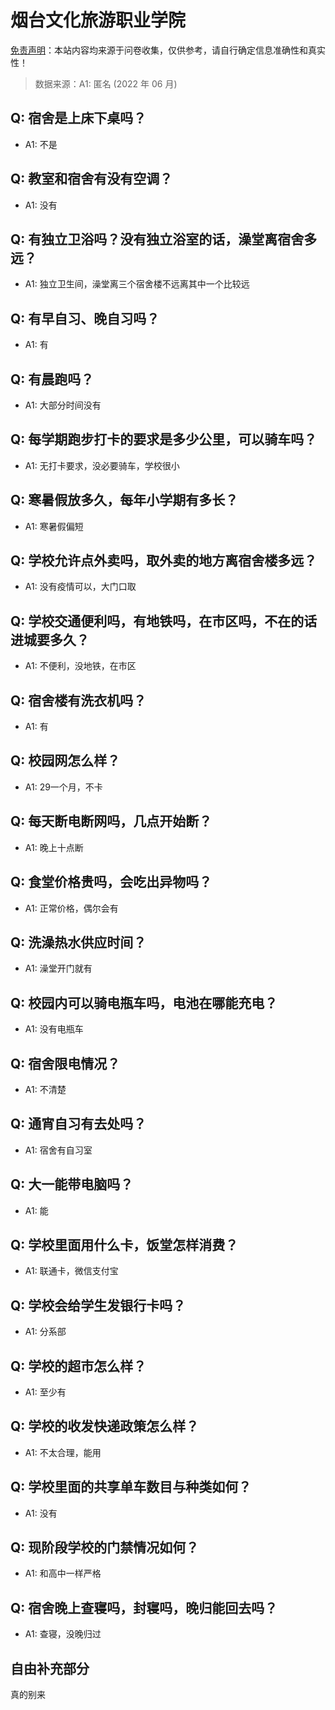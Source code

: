 # 烟台文化旅游职业学院

[免责声明](https://colleges.chat/#_3)：本站内容均来源于问卷收集，仅供参考，请自行确定信息准确性和真实性！

> 数据来源：A1: 匿名 (2022 年 06 月)

## Q: 宿舍是上床下桌吗？

- A1: 不是

## Q: 教室和宿舍有没有空调？

- A1: 没有

## Q: 有独立卫浴吗？没有独立浴室的话，澡堂离宿舍多远？

- A1: 独立卫生间，澡堂离三个宿舍楼不远离其中一个比较远

## Q: 有早自习、晚自习吗？

- A1: 有

## Q: 有晨跑吗？

- A1: 大部分时间没有

## Q: 每学期跑步打卡的要求是多少公里，可以骑车吗？

- A1: 无打卡要求，没必要骑车，学校很小

## Q: 寒暑假放多久，每年小学期有多长？

- A1: 寒暑假偏短

## Q: 学校允许点外卖吗，取外卖的地方离宿舍楼多远？

- A1: 没有疫情可以，大门口取

## Q: 学校交通便利吗，有地铁吗，在市区吗，不在的话进城要多久？

- A1: 不便利，没地铁，在市区

## Q: 宿舍楼有洗衣机吗？

- A1: 有

## Q: 校园网怎么样？

- A1: 29一个月，不卡

## Q: 每天断电断网吗，几点开始断？

- A1: 晚上十点断

## Q: 食堂价格贵吗，会吃出异物吗？

- A1: 正常价格，偶尔会有

## Q: 洗澡热水供应时间？

- A1: 澡堂开门就有

## Q: 校园内可以骑电瓶车吗，电池在哪能充电？

- A1: 没有电瓶车

## Q: 宿舍限电情况？

- A1: 不清楚

## Q: 通宵自习有去处吗？

- A1: 宿舍有自习室

## Q: 大一能带电脑吗？

- A1: 能

## Q: 学校里面用什么卡，饭堂怎样消费？

- A1: 联通卡，微信支付宝

## Q: 学校会给学生发银行卡吗？

- A1: 分系部

## Q: 学校的超市怎么样？

- A1: 至少有

## Q: 学校的收发快递政策怎么样？

- A1: 不太合理，能用

## Q: 学校里面的共享单车数目与种类如何？

- A1: 没有

## Q: 现阶段学校的门禁情况如何？

- A1: 和高中一样严格

## Q: 宿舍晚上查寝吗，封寝吗，晚归能回去吗？

- A1: 查寝，没晚归过

## 自由补充部分

真的别来